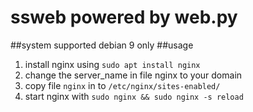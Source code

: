 # ssweb powered by web.py
##system supported
debian 9 only
##usage
1. install nginx using `sudo apt install nginx` 
2. change the server_name in file nginx to your domain
3. copy file `nginx` in to `/etc/nginx/sites-enabled/`
4. start nginx with `sudo nginx && sudo nginx -s reload`

